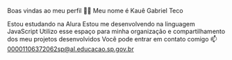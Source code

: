 Boas vindas ao meu perfil 💙💙
Meu nome é Kauê Gabriel Teco

Estou estudando na Alura
Estou me desenvolvendo na linguagem JavaScript
Utilizo esse espaço para minha organização e compartilhamento dos meu projetos desenvolvidos
Você pode entrar em contato comigo 📫
00001106372062sp@al.educacao.sp.gov.br
